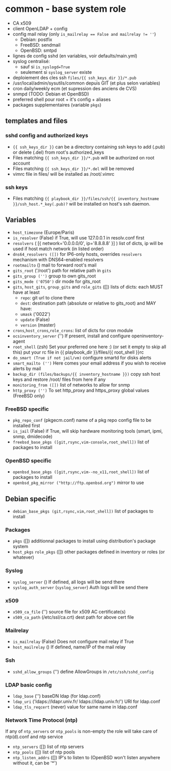 # common - base system role

* CA x509
* client OpenLDAP + config
* config mail relay (only `is_mailrelay == False and mailrelay != ''`)
  * Debian: postfix
  * FreeBSD: sendmail
  * OpenBSD: smtpd
* lignes de config sshd (en variables, voir defaults/main.yml)
* syslog centralisé:
  * sauf si `is_syslogd=True`
  * seulement si `syslog_server` existe
* deploiement des cles ssh `files/{{ ssh_keys_dir }}/*.pub`
* /usr/local/admin/sysutils/common depuis GIT (et plus selon variables)
* cron daily/weekly ecm (et supression des anciens de CVS)
* snmpd (TODO: Debian et OpenBSD)
* preferred shell pour root + it's config + aliases
* packages supplementaires (variable `pkgs`)

## templates and files

### sshd config and authorized keys
  
  * `{{ ssh_keys_dir }}` can be a directory containing ssh keys to add (.pub) or delete (.del)
     from root's authorized_keys
  * Files matching `{{ ssh_keys_dir }}/*.pub` will be authorized on root account
  * Files matching `{{ ssh_keys_dir }}/*.del` will be removed
  * vimrc file in files/ will be installed as /root/.vimrc

### ssh keys

  * Files matching `{{ playbook_dir }}/files/ssh/{{ inventory_hostname }}/ssh_host.*_key(.pub)?`
    will be installed on host's ssh daemon.

## Variables

  * `host_timezone` (Europe/Paris)
  * `is_resolver` (False)
    if True, will use 127.0.0.1 in resolv.conf first
  * `resolvers` ( [{ network='0.0.0.0/0', ip='8.8.8.8' }] )
    list of dicts, ip will be used if host match network (in listed order)
  * `dns64_resolvers ([])`
    for IP6-only hosts, overrides `resolvers` mechanism with DNS64-enabled resolvers
  * `rootmailto` ()
    mail to forward root's mail
  * `gits_root` ('/root')
    path for relative path in `gits`
  * `gits_group ('')`
    group to own gits_root
  * `gits_mode ('0750')`
    dir mode for gits_root
  * `gits`, `host_gits`, `group_gits` and `role_gits` ([])
    lists of dicts: each MUST have at least
      * `repo`: git url to clone there
      * `dest`: destination path (absolute or relative to gits_root)
    and MAY have:
      * `umask` ('0022')
      * `update` (False)
      * `version` (master)
  * `crons`,`host_crons`,`role_crons`:
    list of dicts for cron module
  * `ocsinventory_server` ('')
    If present, install and configure openinventory-agent
  * `root_shell` (zsh)
    Set your preferred one here :) (or set it empty to skip all this)
    put your rc file in {{ playbook_dir }}/files/{{ root_shell }}rc
  * `do_smart (True if not jail/vm)`
    configure smartd for disks alerts
  * `smart_mailto ('')`
    Here comes your email address if you wish to receive alerts by mail
  * `backup_dir (files/backups/{{ inventory_hostname }})`
    copy ssh host keys and restore /root/ files from here if any
  * `monitoring_from ([])`
    list of networks to allow for snmp
  * `http_proxy ('')`
    To set http_proxy and https_proxy global values (FreeBSD only)

### FreeBSD specific

  * `pkg_repo_conf` (pkgecm.conf)
    name of a pkg repo config file to be installed first
  * `is_jail` (False)
    if True, will skip hardware monitoring tools (smart, ipmi, snmp, dmidecode)
  * `freebsd_base_pkgs ([git,rsync,vim-console,root_shell])`
    list of packages to install

### OpenBSD specific

  * `openbsd_base_pkgs ([git,rsync,vim--no_x11,root_shell])`
    list of packages to install
  * `openbsd_pkg_mirror ("http://ftp.openbsd.org")`
    mirror to use

## Debian specific

  * `debian_base_pkgs (git,rsync,vim,root_shell])`
    list of packages to install

### Packages

  * `pkgs` ([])
    additionnal packages to install using distribution's package system
  * `host_pkgs` `role_pkgs` ([])
    other packages defined in inventory or roles (or whatever)

### Syslog

  * `syslog_server` ()
    If defined, all logs will be send there
  * `syslog_auth_server` (`syslog_server`)
    Auth logs will be send there

### x509

  * `x509_ca_file` ('')
    source file for x509 AC certificate(s)
  * `x509_ca_path` (/etc/ssl/ca.crt)
    dest path for above cert file

### Mailrelay
  * `is_mailrelay` (False)
    Does not configure mail relay if True
  * `host_mailrelay` ()
    If defined, name/IP of the mail relay

### Ssh
  * `sshd_allow_groups` ('')
    define AllowGroups in `/etc/ssh/sshd_config`

### LDAP basic config
  * `ldap_base` ('')
    baseDN ldap (for ldap.conf)
  * `ldap_uri` ('ldaps://ldapr.univ.fr/ ldaps://ldap.univ.fr/')
    URI for ldap.conf
  * `ldap_tls_reqcert` (never)
    value for same name in ldap.conf

### Network Time Protocol (ntp)

If any of `ntp_servers` or `ntp_pools` is non-empty
  the role will take care of ntp(d).conf and ntp service
  * `ntp_servers` ([])
    list of ntp servers
  * `ntp_pools` ([])
    list of ntp pools
  * `ntp_listen_addrs` ([])
    IP's to listen to (OpenBSD won't listen anywhere without it, can be '*')
